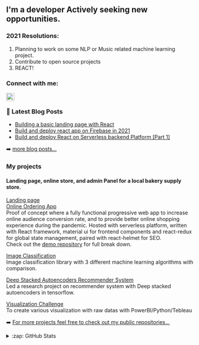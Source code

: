 
## I'm a developer Actively seeking new opportunities.

### 2021 Resolutions:

1. Planning to work on some NLP or Music related machine learning project.
2. Contribute to open source projects
3. REACT!

### Connect with me:

[<img align="left" alt="Ming Sheng Choo | LinkedIn" width="22px" src="https://cdn.jsdelivr.net/npm/simple-icons@v3/icons/linkedin.svg" />][linkedin]

<br />

### 📕 Latest Blog Posts

<!-- BLOG-POST-LIST:START -->
- [Building a basic landing page with React](https://medium.com/@cming0721/building-a-basic-landing-page-with-react-576d50d985f2?source=rss-910b8f123adb------2)
- [Build and deploy react app on Firebase in 2021](https://medium.com/@cming0721/build-and-deploy-react-app-on-firebase-in-2021-80b37cc52707?source=rss-910b8f123adb------2)
- [Build and deploy React on Serverless backend Platform [Part 1]](https://medium.com/@cming0721/build-and-deploy-react-on-serverless-backend-platform-part-1-c60d8222e907?source=rss-910b8f123adb------2)
<!-- BLOG-POST-LIST:END -->

➡️ [more blog posts...](https://cming0721.medium.com/)


### My projects 

#### Landing page, online store, and admin Panel for a local bakery supply store. 
[Landing page](https://www.mymringredient.com/)  
[Online Ordering App](https://store.mymringredient.com/)  
Proof of concept where a fully functional progressive web app to increase online audience conversion rate, and to provide better online shopping experience during the pandemic.
Hosted with serverless platform, written with React framework, material ui for frontend components and react-redux for global state management, paired with react-helmet for SEO.    
Check out the [demo repository](https://github.com/MingSheng92/LocalRetailStoreProject/blob/main/README.md) for full break down. 

[Image Classification](https://github.com/MingSheng92/Image_Classification)  
Image classification library with 3 different machine learning algorithms with comparison.

[Deep Stacked Autoencoders Recommender System](https://github.com/MingSheng92/RecommenderSystem)  
Led a research project on recommender system with Deep stacked autoencoders in tensorflow.

[Visualization Challenge](https://github.com/MingSheng92/VisualizationChallenge)  
To create various visualization with raw datas with PowerBI/Python/Tebleau

➡️ [For more projects feel free to check out my public repositories...](https://github.com/MingSheng92?tab=repositories)

<details>
  <summary>:zap: GitHub Stats</summary>
  <img align="left" alt="Ming Sheng's GitHub Stats" src="https://github-readme-stats.codestackr.vercel.app/api?username=MingSheng92&show_icons=true&hide_border=true" />
</details>

[website]: https://mingsheng92.github.io/
[linkedin]: https://www.linkedin.com/in/ming-sheng-choo-91712691/
[ReactLearning]: https://cming0721.medium.com/
